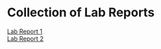 # Collection of Lab Reports
[Lab Report 1](https://github.com/jtran-9/cse15l-lab-reports/blob/main/Lab1.md) <br>
[Lab Report 2](https://github.com/jtran-9/cse15l-lab-reports/blob/main/Lab2.md)
